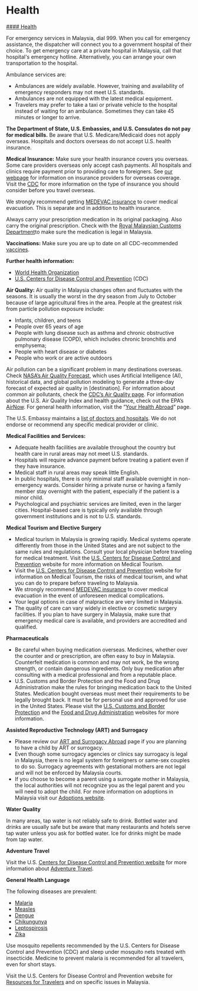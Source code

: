 # Health

[#### Health](javascript:void(0); "Health")

For emergency services in Malaysia, dial 999. When you call for emergency assistance, the dispatcher will connect you to a government hospital of their choice. To get emergency care at a private hospital in Malaysia, call that hospital's emergency hotline. Alternatively, you can arrange your own transportation to the hospital.

Ambulance services are:

* Ambulances are widely available. However, training and availability of emergency responders may not meet U.S. standards.
* Ambulances are not equipped with the latest medical equipment.
* Travelers may prefer to take a taxi or private vehicle to the hospital instead of waiting for an ambulance. Sometimes they can take 45 minutes or longer to arrive.

**The Department of State, U.S. Embassies, and U.S. Consulates do not pay for medical bills.** Be aware that U.S. Medicare/Medicaid does not apply overseas. Hospitals and doctors overseas do not accept U.S. health insurance.

**Medical Insurance:** Make sure your health insurance covers you overseas. Some care providers overseas only accept cash payments. All hospitals and clinics require payment prior to providing care to foreigners. See [our webpage](https://travel.state.gov/content/travel/en/international-travel/before-you-go/your-health-abroad/Insurance_Coverage_Overseas.html?cq_ck=1708701048867) for information on insurance providers for overseas coverage. Visit the [CDC](https://wwwnc.cdc.gov/travel/destinations/traveler/none/malaysia) for more information on the type of insurance you should consider before you travel overseas.

We strongly recommend getting [MEDEVAC insurance](https://travel.state.gov/content/travel/en/international-travel/before-you-go/your-health-abroad/Insurance_Coverage_Overseas.html?cq_ck=1708701048867) to cover medical evacuation. This is separate and in addition to health insurance.

Always carry your prescription medication in its original packaging. Also carry the original prescription. Check with the [Royal Malaysian Customs Department](https://www.customs.gov.my/en/)to make sure the medication is legal in Malaysia.

**Vaccinations:** Make sure you are up to date on all CDC-recommended [vaccines](https://wwwnc.cdc.gov/travel/destinations/traveler/none/malaysia).

**Further health information:**

* [World Health Organization](http://www.who.int/ith/en/index.html)
* [U.S. Centers for Disease Control and Prevention](http://wwwnc.cdc.gov/travel/) (CDC)

**Air Quality:** Air quality in Malaysia changes often and fluctuates with the seasons. It is usually the worst in the dry season from July to October because of large agricultural fires in the area. People at the greatest risk from particle pollution exposure include:

* Infants, children, and teens
* People over 65 years of age
* People with lung disease such as asthma and chronic obstructive pulmonary disease (COPD), which includes chronic bronchitis and emphysema;
* People with heart disease or diabetes
* People who work or are active outdoors

Air pollution can be a significant problem in many destinations overseas. Check [NASA’s Air Quality Forecast](https://aeronet.gsfc.nasa.gov/new_web/aqforecast), which uses Artificial Intelligence (AI), historical data, and global pollution modeling to generate a three-day forecast of expected air quality in [destination]. For information about common air pollutants, check the [CDC’s Air Quality page](https://www.cdc.gov/air-quality/pollutants/). For information about the U.S. Air Quality Index and health guidance, check out the EPA’s [AirNow](https://www.airnow.gov/aqi/aqi-basics/). For general health information, visit the “[Your Health Abroad](https://travel.state.gov/content/travel/en/international-travel/before-you-go/your-health-abroad.html)” page.

The U.S. Embassy maintains a [list of doctors and hospitals](https://my.usembassy.gov/doctors/). We do not endorse or recommend any specific medical provider or clinic.

**Medical Facilities and Services:**

* Adequate health facilities are available throughout the country but health care in rural areas may not meet U.S. standards.
* Hospitals will require advance payment before treating a patient even if they have insurance.
* Medical staff in rural areas may speak little English.
* In public hospitals, there is only minimal staff available overnight in non-emergency wards. Consider hiring a private nurse or having a family member stay overnight with the patient, especially if the patient is a minor child.
* Psychological and psychiatric services are limited, even in the larger cities. Hospital-based care is typically only available through government institutions and is not to U.S. standards.

**Medical Tourism and Elective Surgery**

* Medical tourism in Malaysia is growing rapidly. Medical systems operate differently from those in the United States and are not subject to the same rules and regulations. Consult your local physician before traveling for medical treatment. Visit the [U.S. Centers for Disease Control and Prevention](https://wwwnc.cdc.gov/travel/yellowbook/2024/health-care-abroad/medical-tourism) website for more information on Medical Tourism.
* Visit the [U.S. Centers for Disease Control and Prevention](https://wwwnc.cdc.gov/travel/yellowbook/2024/health-care-abroad/medical-tourism) website for information on Medical Tourism, the risks of medical tourism, and what you can do to prepare before traveling to Malaysia.
* We strongly recommend [MEDEVAC insurance](https://wwwnc.cdc.gov/travel/page/insurance) to cover medical evacuation in the event of unforeseen medical complications.
* Your legal options in case of malpractice are very limited in Malaysia.
* The quality of care can vary widely in elective or cosmetic surgery facilities. If you plan to have surgery in Malaysia, make sure that emergency medical care is available, and providers are accredited and qualified.

**Pharmaceuticals**

* Be careful when buying medication overseas. Medicines, whether over the counter and or prescription, are often easy to buy in Malaysia. Counterfeit medication is common and may not work, be the wrong strength, or contain dangerous ingredients. Only buy medication after consulting with a medical professional and from a reputable place.
* U.S. Customs and Border Protection and the Food and Drug Administration make the rules for bringing medication back to the United States. Medication bought overseas must meet their requirements to be legally brought back. It must be for personal use and approved for use in the United States. Please visit the [U.S. Customs and Border Protection](https://www.cbp.gov/travel/us-citizens/know-before-you-go/prohibited-and-restricted-items) and the [Food and Drug Administration](https://www.fda.gov/industry/import-basics/personal-importation#:~:text=If%20a%20drug%20is%20approved%20for%20use%20in,for%20you%2C%20or%20during%20trips%20outside%20the%20U.S.) websites for more information.

**Assisted Reproductive Technology (ART) and Surrogacy**

* Please review our [ART and Surrogacy Abroad](https://travel.state.gov/content/travel/en/legal/travel-legal-considerations/us-citizenship/Assisted-Reproductive-Technology-ART-Surrogacy-Abroad.html) page if you are planning to have a child by ART or surrogacy.
* Even though some surrogacy agencies or clinics say surrogacy is legal in Malaysia, there is no legal system for foreigners or same-sex couples to do so. Surrogacy agreements with gestational mothers are not legal and will not be enforced by Malaysia courts.
* If you choose to become a parent using a surrogate mother in Malaysia, the local authorities will not recognize you as the legal parent and you will need to adopt the child. For more information on adoptions in Malaysia visit our [Adoptions website](https://travel.state.gov/content/travel/en/Intercountry-Adoption/Intercountry-Adoption-Country-Information/Malaysia.html).

**Water Quality**

In many areas, tap water is not reliably safe to drink. Bottled water and drinks are usually safe but be aware that many restaurants and hotels serve tap water unless you ask for bottled water. Ice for drinks might be made from tap water.

**Adventure Travel**

Visit the U.S. [Centers for Disease Control and Prevention website](https://wwwnc.cdc.gov/travel/page/adventure) for more information about [Adventure Travel](https://wwwnc.cdc.gov/travel/page/adventure).

**General Health Language**

The following diseases are prevalent:

* [Malaria](https://wwwnc.cdc.gov/travel/diseases/malaria)
* [Measles](https://wwwnc.cdc.gov/travel/notices/level1/measles-globe)
* [Dengue](https://wwwnc.cdc.gov/travel/diseases/dengue)
* [Chikungunya](https://www.cdc.gov/chikungunya/index.html)
* [Leptospirosis](https://wwwnc.cdc.gov/travel/diseases/leptospirosis)
* [Zika](https://wwwnc.cdc.gov/travel/diseases/zika)

Use mosquito repellents recommended by the U.S. Centers for Disease Control and Prevention (CDC) and sleep under mosquito nets treated with insecticide. Medicine to prevent malaria is recommended for all travelers, even for short stays.

Visit the U.S. Centers for Disease Control and Prevention website for [Resources for Travelers](https://wwwnc.cdc.gov/travel/page/traveler-information-center) and on specific issues in Malaysia.